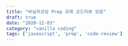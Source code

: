 ```yaml
---
title: "바닐라코딩 Prep 과제 코드리뷰 모음"
draft: true
date: "2020-12-03"
category: "vanilla coding"
tags: ['javascript', 'prep', 'code-review']
---
```


